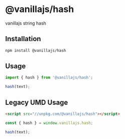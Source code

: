 # @vanillajs/hash

vanillajs string hash

## Installation

```bash
npm install @vanillajs/hash
```

## Usage

```js
import { hash } from '@vanillajs/hash';

hash(text);
```

## Legacy UMD Usage

```html
<script src="//unpkg.com/@vanillajs/hash"></script>
```

```js
const { hash } = window.vanillajs.hash;

hash(text);
```
